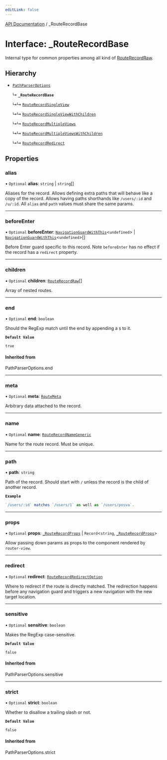 ```yaml
---
editLink: false
---
```


[API Documentation](../index.md) / \_RouteRecordBase

# Interface: \_RouteRecordBase

Internal type for common properties among all kind of [RouteRecordRaw](../index.md#RouteRecordRaw).

## Hierarchy

- [`PathParserOptions`](../index.md#PathParserOptions)

  ↳ **`_RouteRecordBase`**

  ↳↳ [`RouteRecordSingleView`](RouteRecordSingleView.md)

  ↳↳ [`RouteRecordSingleViewWithChildren`](RouteRecordSingleViewWithChildren.md)

  ↳↳ [`RouteRecordMultipleViews`](RouteRecordMultipleViews.md)

  ↳↳ [`RouteRecordMultipleViewsWithChildren`](RouteRecordMultipleViewsWithChildren.md)

  ↳↳ [`RouteRecordRedirect`](RouteRecordRedirect.md)

## Properties

### alias

• `Optional` **alias**: `string` \| `string`[]

Aliases for the record. Allows defining extra paths that will behave like a
copy of the record. Allows having paths shorthands like `/users/:id` and
`/u/:id`. All `alias` and `path` values must share the same params.

___

### beforeEnter

• `Optional` **beforeEnter**: [`NavigationGuardWithThis`](NavigationGuardWithThis.md)\<`undefined`\> \| [`NavigationGuardWithThis`](NavigationGuardWithThis.md)\<`undefined`\>[]

Before Enter guard specific to this record. Note `beforeEnter` has no
effect if the record has a `redirect` property.

___

### children

• `Optional` **children**: [`RouteRecordRaw`](../index.md#RouteRecordRaw)[]

Array of nested routes.

___

### end

• `Optional` **end**: `boolean`

Should the RegExp match until the end by appending a `$` to it.

**`Default Value`**

`true`

#### Inherited from

PathParserOptions.end

___

### meta

• `Optional` **meta**: [`RouteMeta`](RouteMeta.md)

Arbitrary data attached to the record.

___

### name

• `Optional` **name**: [`RouteRecordNameGeneric`](../index.md#RouteRecordNameGeneric)

Name for the route record. Must be unique.

___

### path

• **path**: `string`

Path of the record. Should start with `/` unless the record is the child of
another record.

**`Example`**

```ts
`/users/:id` matches `/users/1` as well as `/users/posva`.
```

___

### props

• `Optional` **props**: [`_RouteRecordProps`](../index.md#_RouteRecordProps) \| `Record`\<`string`, [`_RouteRecordProps`](../index.md#_RouteRecordProps)\>

Allow passing down params as props to the component rendered by `router-view`.

___

### redirect

• `Optional` **redirect**: [`RouteRecordRedirectOption`](../index.md#RouteRecordRedirectOption)

Where to redirect if the route is directly matched. The redirection happens
before any navigation guard and triggers a new navigation with the new
target location.

___

### sensitive

• `Optional` **sensitive**: `boolean`

Makes the RegExp case-sensitive.

**`Default Value`**

`false`

#### Inherited from

PathParserOptions.sensitive

___

### strict

• `Optional` **strict**: `boolean`

Whether to disallow a trailing slash or not.

**`Default Value`**

`false`

#### Inherited from

PathParserOptions.strict
